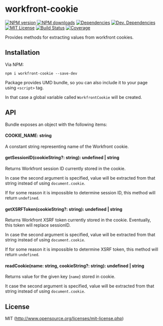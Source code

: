 # workfront-cookie

[![NPM version][npm-version-image]][npm-url] [![NPM downloads][npm-downloads-image]][npm-url] [![Dependencies][deps-image]][deps-url] [![Dev. Dependencies][dev-deps-image]][dev-deps-url] [![MIT License][license-image]][license-url] [![Build Status][travis-image]][travis-url] [![Coverage][codecov-image]][codecov-url]

Provides methods for extracting values from workfront cookies.

## Installation

Via NPM:

`npm i workfront-cookie --save-dev`

Package provides UMD bundle, so you can also include it to your page using `<script>` tag.

In that case a global variable called `WorkfrontCookie` will be created.

## API

Bundle exposes an object with the following items:

#### COOKIE_NAME: string

A constant string representing name of the Workfront cookie.

#### getSessionID(cookieString?: string): undefined | string

Returns Workfront session ID currently stored in the cookie.

In case the second argument is specified, value will be extracted from that string instead of using `document.cookie`.

If for some reason it is impossible to determine session ID, this method will return `undefined`.

#### getXSRFToken(cookieString?: string): undefined | string

Returns Workfront XSRF token currently stored in the cookie. Eventually, this token will replace sessionID.

In case the second argument is specified, value will be extracted from that string instead of using `document.cookie`.

If for some reason it is impossible to determine XSRF token, this method will return `undefined`.

#### readCookie(name: string, cookieString?: string): undefined | string

Returns value for the given key (`name`) stored in cookie.

It case the second argument is specified, value will be extracted from that string instead of using `document.cookie`.

## License

MIT (http://www.opensource.org/licenses/mit-license.php)

[deps-image]: https://img.shields.io/david/Workfront/workfront-cookie.svg?style=flat-square
[deps-url]: https://david-dm.org/Workfront/workfront-cookie
[dev-deps-image]: https://img.shields.io/david/dev/Workfront/workfront-cookie.svg?style=flat-square
[dev-deps-url]: https://david-dm.org/Workfront/workfront-cookie#info=devDependencies
[license-image]: http://img.shields.io/badge/license-MIT-blue.svg?style=flat-square
[license-url]: LICENSE
[npm-url]: https://www.npmjs.org/package/workfront-cookie
[npm-version-image]: https://img.shields.io/npm/v/workfront-cookie.svg?style=flat-square
[npm-downloads-image]: https://img.shields.io/npm/dm/workfront-cookie.svg?style=flat-square
[travis-url]: https://travis-ci.org/Workfront/workfront-cookie
[travis-image]: https://img.shields.io/travis/Workfront/workfront-cookie.svg?style=flat-square
[codecov-url]: https://codecov.io/gh/Workfront/workfront-cookie
[codecov-image]: https://img.shields.io/codecov/c/github/Workfront/workfront-cookie.svg?style=flat-square
